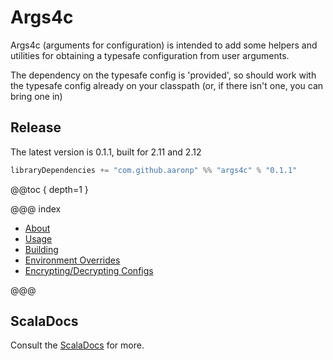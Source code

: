 Args4c
======

Args4c (arguments for configuration) is intended to add some helpers and utilities for obtaining a typesafe configuration from user arguments.

The dependency on the typesafe config is 'provided', so should work with the typesafe config
already on your classpath (or, if there isn't one, you can bring one in)

## Release

The latest version is 0.1.1, built for 2.11 and 2.12

```scala
libraryDependencies += "com.github.aaronp" %% "args4c" % "0.1.1"
```


@@toc { depth=1 }

@@@ index


* [About](about.md)
* [Usage](usage.md)
* [Building](building.md)
* [Environment Overrides](environment.md)
* [Encrypting/Decrypting Configs](secretConfig.md)

@@@


## ScalaDocs

Consult the [ScalaDocs](https://aaronp.github.io/args4c/api/index.html) for more.


